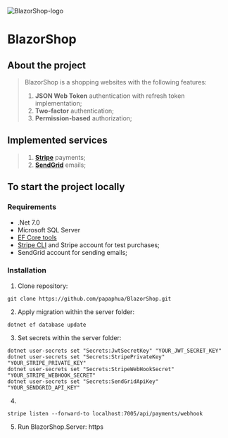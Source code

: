 ![BlazorShop-logo](https://imgur.com/nQj4gmy.png)

# BlazorShop

## About the project

> BlazorShop is a shopping websites with the following features:
> 1) **JSON Web Token** authentication with refresh token implementation;
> 2) **Two-factor** authentication;
> 3) **Permission-based** authorization;

## Implemented services

> 1) [**Stripe**](https://stripe.com) payments;
> 2) [**SendGrid**](https://sendgrid.com) emails;

## To start the project locally

### Requirements

* .Net 7.0
* Microsoft SQL Server
* [EF Core tools](https://learn.microsoft.com/en-us/ef/core/cli/dotnet)
* [Stripe CLI](https://stripe.com/docs/stripe-cli) and Stripe account for test purchases;
* SendGrid account for sending emails;

### Installation

1) Clone repository:
```shell
git clone https://github.com/papaphua/BlazorShop.git
```
2) Apply migration within the server folder:
```shell
dotnet ef database update
```
3) Set secrets within the server folder:
```shell
dotnet user-secrets set "Secrets:JwtSecretKey" "YOUR_JWT_SECRET_KEY"
dotnet user-secrets set "Secrets:StripePrivateKey" "YOUR_STRIPE_PRIVATE_KEY"
dotnet user-secrets set "Secrets:StripeWebHookSecret" "YOUR_STRIPE_WEBHOOK_SECRET"
dotnet user-secrets set "Secrets:SendGridApiKey" "YOUR_SENDGRID_API_KEY"
```
4) 
```shell
stripe listen --forward-to localhost:7005/api/payments/webhook
```
5) Run BlazorShop.Server: https

